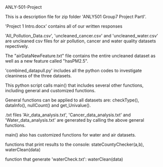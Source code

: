 ANLY-501-Project

This is a description file for zip folder 'ANLY501 Group7 Project PartI'.

'Project 1 Intro.docx' contains all of our written responses

'All_Pollution_Data.csv', 'uncleaned_cancer.csv' and 'uncleaned_water.csv' are uncleaned csv files for air pollution, cancer and water quality datasets repectively. 

The "airDataNewFeature.txt" file contains the entire uncleaned dataset as well as a new feature called "hasPM2.5".


'combined_datapull.py' includes all the python codes to investigate cleaniness of the three datasets.



This python script calls main() that includes several other functions, including general and customized functions. 



General functions can be applied to all datasets are: checkType(), dataInfo(), nullCount() and get_Univalue().

.txt files 'Air_data_analysis.txt', 'Cancer_data_analysis.txt' and 'Water_data_analysis.txt' are generated by calling the above general functions. 



main() also has customized functions for water and air datasets.

functions that print results to the console: stateCountyChecker(a,b), waterClean(data)

function that generate 'waterCheck.txt': waterClean(data)




